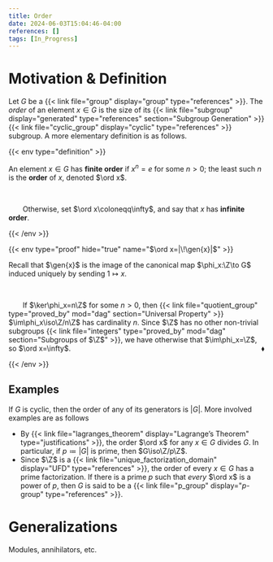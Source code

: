 ```yaml
---
title: Order
date: 2024-06-03T15:04:46-04:00
references: []
tags: [In_Progress]
---
```


# Motivation & Definition

Let $G$ be a {{< link file="group" display="group" type="references" >}}. The *order* of an element $x\in G$ is the size of its {{< link file="subgroup" display="generated" type="references" section="Subgroup Generation" >}} {{< link file="cyclic_group" display="cyclic" type="references" >}} subgroup. A more elementary definition is as follows.

{{< env type="definition" >}}

An element $x\in G$ has **finite order** if $x^n=e$ for some $n>0$; the least such $n$ is the **order** of $x$, denoted $\ord x$.

<br>

&emsp;&emsp;Otherwise, set $\ord x\coloneqq\infty$, and say that $x$ has **infinite order**.

{{< /env >}}

{{< env type="proof" hide="true" name="$\ord x=|\!\gen{x}|$" >}}

Recall that $\gen{x}$ is the image of the canonical map $\phi_x:\Z\to G$ induced uniquely by sending $1\mapsto x$.

<br>

&emsp;&emsp;If $\ker\phi_x=n\Z$ for some $n>0$, then {{< link file="quotient_group" type="proved_by" mod="dag" section="Universal Property" >}} $\im\phi_x\iso\Z/n\Z$ has cardinality $n$. Since $\Z$ has no other non-trivial subgroups {{< link file="integers" type="proved_by" mod="dag" section="Subgroups of $\Z$" >}}, we have otherwise that $\im\phi_x=\Z$, so $\ord x=\infty$.<span style="float:right;">$\blacklozenge$</span>

{{< /env >}}

<div class="space"></div>

## Examples

If $G$ is cyclic, then the order of any of its generators is $|G|$. More involved examples are as follows
* By {{< link file="lagranges_theorem" display="Lagrange’s Theorem" type="justifications" >}}, the order $\ord x$ for any $x\in G$ divides $G$. In particular, if $p\coloneqq|G|$ is prime, then $G\iso\Z/p\Z$.
* Since $\Z$ is a {{< link file="unique_factorization_domain" display="UFD" type="references" >}}, the order of every $x\in G$ has a prime factorization. If there is a prime $p$ such that *every* $\ord x$ is a power of $p$, then $G$ is said to be a {{< link file="p_group" display="$p$-group" type="references" >}}.

# Generalizations

Modules, annihilators, etc.
